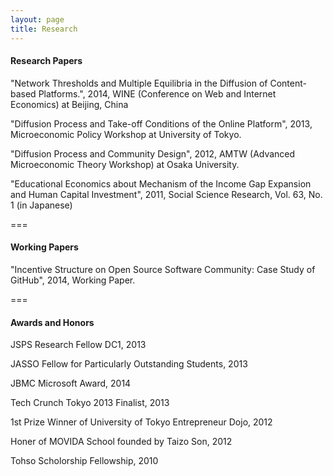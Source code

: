 ```yaml
---
layout: page
title: Research
---
```


#### Research Papers

"Network Thresholds and Multiple Equilibria in the Diffusion of Content-based Platforms.", 2014, WINE (Conference on Web and Internet Economics) at Beijing, China

"Diffusion Process and Take-off Conditions of the Online Platform", 2013, Microeconomic Policy Workshop at University of Tokyo.

"Diffusion Process and Community Design", 2012, AMTW (Advanced Microeconomic Theory Workshop) at Osaka University.

"Educational Economics about Mechanism of the Income Gap Expansion and Human Capital Investment", 2011, Social Science Research, Vol. 63, No. 1 (in Japanese)

===

#### Working Papers

"Incentive Structure on Open Source Software Community: Case Study of GitHub", 2014, Working Paper.


===

#### Awards and Honors 

JSPS Research Fellow DC1, 2013

JASSO Fellow for Particularly Outstanding Students, 2013

JBMC Microsoft Award, 2014

Tech Crunch Tokyo 2013 Finalist, 2013

1st Prize Winner of University of Tokyo Entrepreneur Dojo, 2012

Honer of MOVIDA School founded by Taizo Son, 2012

Tohso Scholorship Fellowship, 2010